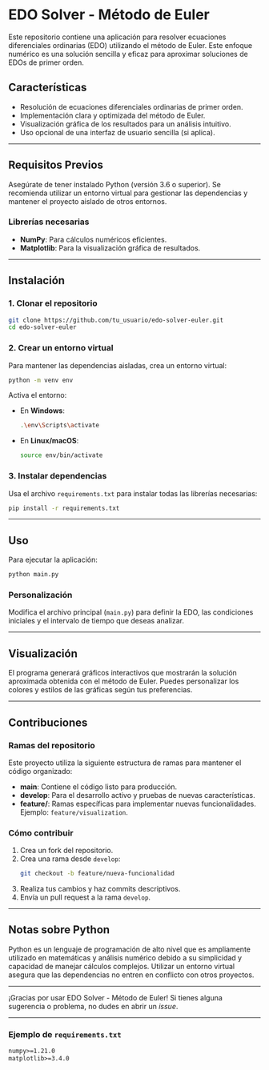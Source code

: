 
# EDO Solver - Método de Euler

Este repositorio contiene una aplicación para resolver ecuaciones diferenciales ordinarias (EDO) utilizando el método de Euler. Este enfoque numérico es una solución sencilla y eficaz para aproximar soluciones de EDOs de primer orden.

## Características

- Resolución de ecuaciones diferenciales ordinarias de primer orden.
- Implementación clara y optimizada del método de Euler.
- Visualización gráfica de los resultados para un análisis intuitivo.
- Uso opcional de una interfaz de usuario sencilla (si aplica).

---

## Requisitos Previos

Asegúrate de tener instalado Python (versión 3.6 o superior). Se recomienda utilizar un entorno virtual para gestionar las dependencias y mantener el proyecto aislado de otros entornos.

### Librerías necesarias

- **NumPy**: Para cálculos numéricos eficientes.
- **Matplotlib**: Para la visualización gráfica de resultados.

---

## Instalación

### 1. Clonar el repositorio

```bash
git clone https://github.com/tu_usuario/edo-solver-euler.git
cd edo-solver-euler
```

### 2. Crear un entorno virtual

Para mantener las dependencias aisladas, crea un entorno virtual:

```bash
python -m venv env
```

Activa el entorno:

- En **Windows**:
  ```bash
  .\env\Scripts\activate
  ```
- En **Linux/macOS**:
  ```bash
  source env/bin/activate
  ```

### 3. Instalar dependencias

Usa el archivo `requirements.txt` para instalar todas las librerías necesarias:

```bash
pip install -r requirements.txt
```

---

## Uso

Para ejecutar la aplicación:

```bash
python main.py
```

### Personalización

Modifica el archivo principal (`main.py`) para definir la EDO, las condiciones iniciales y el intervalo de tiempo que deseas analizar.

---

## Visualización

El programa generará gráficos interactivos que mostrarán la solución aproximada obtenida con el método de Euler. Puedes personalizar los colores y estilos de las gráficas según tus preferencias.

---

## Contribuciones

### Ramas del repositorio

Este proyecto utiliza la siguiente estructura de ramas para mantener el código organizado:

- **main**: Contiene el código listo para producción.
- **develop**: Para el desarrollo activo y pruebas de nuevas características.
- **feature/**: Ramas específicas para implementar nuevas funcionalidades. Ejemplo: `feature/visualization`.

### Cómo contribuir

1. Crea un fork del repositorio.
2. Crea una rama desde `develop`:
   ```bash
   git checkout -b feature/nueva-funcionalidad
   ```
3. Realiza tus cambios y haz commits descriptivos.
4. Envía un pull request a la rama `develop`.

---

## Notas sobre Python

Python es un lenguaje de programación de alto nivel que es ampliamente utilizado en matemáticas y análisis numérico debido a su simplicidad y capacidad de manejar cálculos complejos. Utilizar un entorno virtual asegura que las dependencias no entren en conflicto con otros proyectos.

---

¡Gracias por usar EDO Solver - Método de Euler! Si tienes alguna sugerencia o problema, no dudes en abrir un *issue*.

---

### Ejemplo de `requirements.txt`

```txt
numpy>=1.21.0
matplotlib>=3.4.0
```
